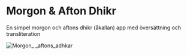 # Morgon & Afton Dhikr
En simpel morgon och aftons dhikr (åkallan) app med översättning och transliteration

![Morgon_ _aftons_adhkar](https://github.com/ArtanBajqinca/Morgon-aftons-adhkar/assets/72929040/d8092927-e6cd-4029-b586-a1d4a8e8c59e)
